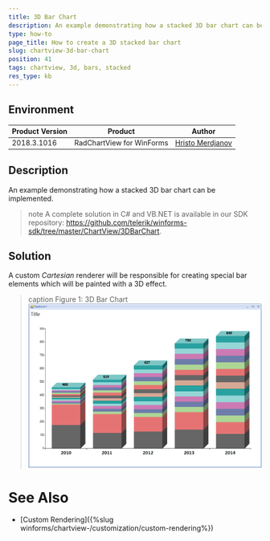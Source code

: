 ```yaml
---
title: 3D Bar Chart
description: An example demonstrating how a stacked 3D bar chart can be implemented.  
type: how-to
page_title: How to create a 3D stacked bar chart
slug: chartview-3d-bar-chart
position: 41
tags: chartview, 3d, bars, stacked
res_type: kb
---
```


## Environment

|Product Version|Product|Author|
|----|----|----|
|2018.3.1016|RadChartView for WinForms|[Hristo Merdjanov](https://www.telerik.com/blogs/author/hristo-merdjanov)|


## Description

An example demonstrating how a stacked 3D bar chart can be implemented.  

>note A complete solution in C# and VB.NET is available in our SDK repository: https://github.com/telerik/winforms-sdk/tree/master/ChartView/3DBarChart.

## Solution

A custom *Cartesian* renderer will be responsible for creating special bar elements which will be painted with a 3D effect. 

>caption Figure 1: 3D Bar Chart
![chartview-3d-bar-chart 001](images/chartview-3d-bar-chart001.png)

# See Also
* [Custom Rendering]({%slug winforms/chartview-/customization/custom-rendering%})